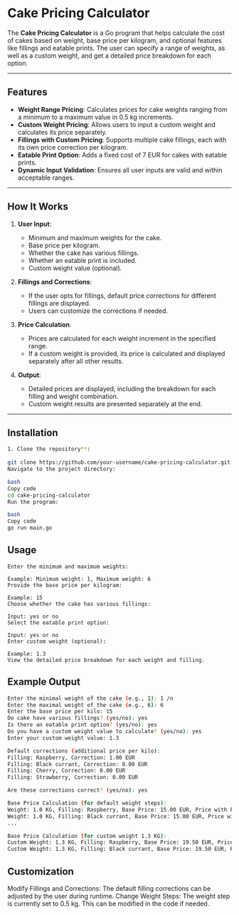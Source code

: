 # Cake Pricing Calculator

The **Cake Pricing Calculator** is a Go program that helps calculate the cost of cakes based on weight, base price per kilogram, and optional features like fillings and eatable prints. The user can specify a range of weights, as well as a custom weight, and get a detailed price breakdown for each option.

---

## Features

- **Weight Range Pricing**: Calculates prices for cake weights ranging from a minimum to a maximum value in 0.5 kg increments.
- **Custom Weight Pricing**: Allows users to input a custom weight and calculates its price separately.
- **Fillings with Custom Pricing**: Supports multiple cake fillings, each with its own price correction per kilogram.
- **Eatable Print Option**: Adds a fixed cost of 7 EUR for cakes with eatable prints.
- **Dynamic Input Validation**: Ensures all user inputs are valid and within acceptable ranges.

---

## How It Works

1. **User Input**: 
    - Minimum and maximum weights for the cake.
    - Base price per kilogram.
    - Whether the cake has various fillings.
    - Whether an eatable print is included.
    - Custom weight value (optional).

2. **Fillings and Corrections**:
    - If the user opts for fillings, default price corrections for different fillings are displayed.
    - Users can customize the corrections if needed.

3. **Price Calculation**:
    - Prices are calculated for each weight increment in the specified range.
    - If a custom weight is provided, its price is calculated and displayed separately after all other results.

4. **Output**:
    - Detailed prices are displayed, including the breakdown for each filling and weight combination.
    - Custom weight results are presented separately at the end.

---

## Installation
```bash
1. Clone the repository**:
   
git clone https://github.com/your-username/cake-pricing-calculator.git
Navigate to the project directory:

bash
Copy code
cd cake-pricing-calculator
Run the program:

bash
Copy code
go run main.go
```
## Usage
```
Enter the minimum and maximum weights:

Example: Minimum weight: 1, Maximum weight: 6
Provide the base price per kilogram:

Example: 15
Choose whether the cake has various fillings:

Input: yes or no
Select the eatable print option:

Input: yes or no
Enter custom weight (optional):

Example: 1.3
View the detailed price breakdown for each weight and filling.
```
## Example Output
```bash
Enter the minimal weight of the cake (e.g., 1): 1 /n
Enter the maximal weight of the cake (e.g., 6): 6
Enter the base price per kilo: 15
Do cake have various fillings? (yes/no): yes
Is there an eatable print option? (yes/no): yes
Do you have a custom weight value to calculate? (yes/no): yes
Enter your custom weight value: 1.3

Default corrections (additional price per kilo):
Filling: Raspberry, Correction: 1.00 EUR
Filling: Black currant, Correction: 0.00 EUR
Filling: Cherry, Correction: 0.00 EUR
Filling: Strawberry, Correction: 0.00 EUR

Are these corrections correct? (yes/no): yes

Base Price Calculation (for default weight steps):
Weight: 1.0 KG, Filling: Raspberry, Base Price: 15.00 EUR, Price with Print: 22.00 EUR
Weight: 1.0 KG, Filling: Black currant, Base Price: 15.00 EUR, Price with Print: 22.00 EUR
...

Base Price Calculation (for custom weight 1.3 KG):
Custom Weight: 1.3 KG, Filling: Raspberry, Base Price: 19.50 EUR, Price with Print: 26.50 EUR
Custom Weight: 1.3 KG, Filling: Black currant, Base Price: 19.50 EUR, Price with Print: 26.50 EUR
```
## Customization
Modify Fillings and Corrections:
The default filling corrections can be adjusted by the user during runtime.
Change Weight Steps:
The weight step is currently set to 0.5 kg. This can be modified in the code if needed.
